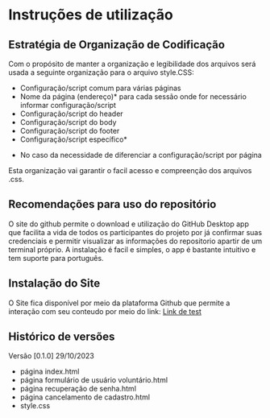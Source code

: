 # Instruções de utilização

## Estratégia de Organização de Codificação

Com o propósito de manter a organização e legibilidade dos arquivos será usada a seguinte organização para o arquivo style.CSS:

- Configuração/script comum para várias páginas
- Nome da página (endereço)* para cada sessão onde for necessário informar configuração/script
- Configuração/script do header
- Configuração/script do body
- Configuração/script do footer
- Configuração/script específico*

* No caso da necessidade de diferenciar a configuração/script por página

Esta organização vai garantir o facil acesso e compreenção dos arquivos .css.


## Recomendações para uso do repositório

O site do github permite o download e utilização do GitHub Desktop app que facilita a vida de todos os participantes do projeto por já confirmar suas credenciais e permitir visualizar as informações do repositorio apartir de um terminal próprio.
A instalação é facil e simples, o app é bastante intuitivo e tem suporte para português.

## Instalação do Site

O Site fica disponível por meio da plataforma Github que permite a interação com seu conteudo por meio do link:
<a href = "https://htmlpreview.github.io/?https://github.com/ICEI-PUC-Minas-PMV-ADS/pmv-ads-2023-2-e1-proj-web-t4-grupo_01/blob/main/codigo-fonte/Index.html"> Link de test</a>

## Histórico de versões

Versão [0.1.0] 29/10/2023
- página index.html
- página formulário de usuário voluntário.html
- página recuperação de senha.html
- página cancelamento de cadastro.html
- style.css
